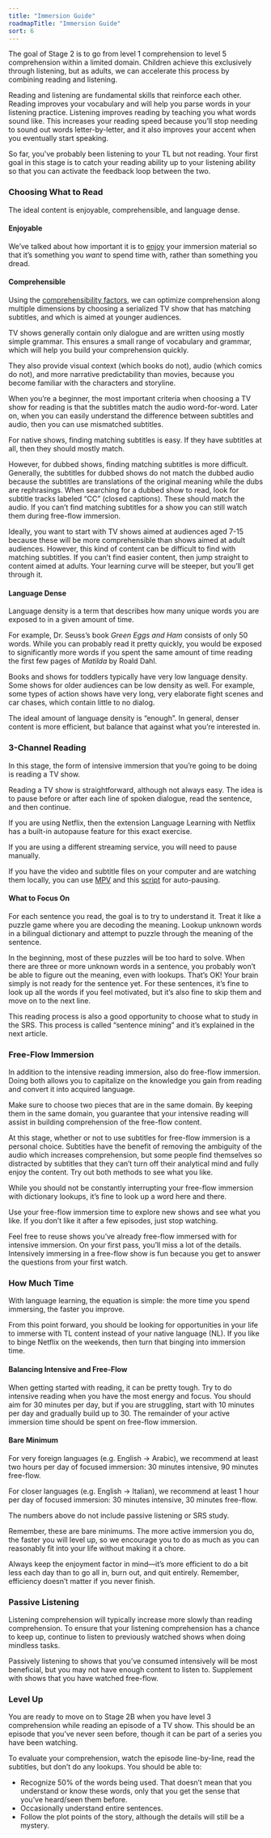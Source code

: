```yaml
---
title: "Immersion Guide"
roadmapTitle: "Immersion Guide"
sort: 6
---
```


The goal of Stage 2 is to go from level 1 comprehension to level 5 comprehension within a limited domain. Children achieve this exclusively through listening, but as adults, we can accelerate this process by combining reading and listening.

Reading and listening are fundamental skills that reinforce each other. Reading improves your vocabulary and will help you parse words in your listening practice. Listening improves reading by teaching you what words sound like. This increases your reading speed because you’ll stop needing to sound out words letter-by-letter, and it also improves your accent when you eventually start speaking.

So far, you've probably been listening to your TL but not reading. Your first goal in this stage is to catch your reading ability up to your listening ability so that you can activate the feedback loop between the two.

### Choosing What to Read

The ideal content is enjoyable, comprehensible, and language dense.

#### Enjoyable

We’ve talked about how important it is to [enjoy][stage-0-enjoyment] your immersion material so that it’s something you _want_ to spend time with, rather than something you dread.

#### Comprehensible

Using the [comprehensibility factors][stage-2a-comprehensibility-factors], we can optimize comprehension along multiple dimensions by choosing a serialized TV show that has matching subtitles, and which is aimed at younger audiences.

TV shows generally contain only dialogue and are written using mostly simple grammar. This ensures a small range of vocabulary and grammar, which will help you build your comprehension quickly.

They also provide visual context (which books do not), audio (which comics do not), and more narrative predictability than movies, because you become familiar with the characters and storyline.

When you’re a beginner, the most important criteria when choosing a TV show for reading is that the subtitles match the audio word-for-word. Later on, when you can easily understand the difference between subtitles and audio, then you can use mismatched subtitles.

For native shows, finding matching subtitles is easy. If they have subtitles at all, then they should mostly match.

However, for dubbed shows, finding matching subtitles is more difficult. Generally, the subtitles for dubbed shows do not match the dubbed audio because the subtitles are translations of the original meaning while the dubs are rephrasings. When searching for a dubbed show to read, look for subtitle tracks labeled “CC” (closed captions). These should match the audio. If you can’t find matching subtitles for a show you can still watch them during free-flow immersion.

Ideally, you want to start with TV shows aimed at audiences aged 7-15 because these will be more comprehensible than shows aimed at adult audiences. However, this kind of content can be difficult to find with matching subtitles. If you can’t find easier content, then jump straight to content aimed at adults. Your learning curve will be steeper, but you’ll get through it.

#### Language Dense

Language density is a term that describes how many unique words you are exposed to in a given amount of time.

For example, Dr. Seuss’s book _Green Eggs and Ham_ consists of only 50 words. While you can probably read it pretty quickly, you would be exposed to significantly more words if you spent the same amount of time reading the first few pages of _Matilda_ by Roald Dahl.

Books and shows for toddlers typically have very low language density. Some shows for older audiences can be low density as well. For example, some types of action shows have very long, very elaborate fight scenes and car chases, which contain little to no dialog.

The ideal amount of language density is “enough”. In general, denser content is more efficient, but balance that against what you’re interested in.

### 3-Channel Reading

In this stage, the form of intensive immersion that you’re going to be doing is reading a TV show.

Reading a TV show is straightforward, although not always easy. The idea is to pause before or after each line of spoken dialogue, read the sentence, and then continue.

If you are using Netflix, then the extension Language Learning with Netflix has a built-in autopause feature for this exact exercise.

If you are using a different streaming service, you will need to pause manually.

If you have the video and subtitle files on your computer and are watching them locally, you can use [MPV](https://mvj.link/mpv) and this [script](https://github.com/Ben-Kerman/mpv-sub-scripts) for auto-pausing.

#### What to Focus On

For each sentence you read, the goal is to try to understand it. Treat it like a puzzle game where you are decoding the meaning. Lookup unknown words in a bilingual dictionary and attempt to puzzle through the meaning of the sentence.

In the beginning, most of these puzzles will be too hard to solve. When there are three or more unknown words in a sentence, you probably won’t be able to figure out the meaning, even with lookups. That’s OK! Your brain simply is not ready for the sentence yet. For these sentences, it’s fine to look up all the words if you feel motivated, but it’s also fine to skip them and move on to the next line.

This reading process is also a good opportunity to choose what to study in the SRS. This process is called “sentence mining” and it’s explained in the next article.

### Free-Flow Immersion

In addition to the intensive reading immersion, also do free-flow immersion. Doing both allows you to capitalize on the knowledge you gain from reading and convert it into acquired language.

Make sure to choose two pieces that are in the same domain. By keeping them in the same domain, you guarantee that your intensive reading will assist in building comprehension of the free-flow content.

At this stage, whether or not to use subtitles for free-flow immersion is a personal choice. Subtitles have the benefit of removing the ambiguity of the audio which increases comprehension, but some people find themselves so distracted by subtitles that they can’t turn off their analytical mind and fully enjoy the content. Try out both methods to see what you like.

While you should not be constantly interrupting your free-flow immersion with dictionary lookups, it’s fine to look up a word here and there.

Use your free-flow immersion time to explore new shows and see what you like. If you don’t like it after a few episodes, just stop watching.

Feel free to reuse shows you’ve already free-flow immersed with for intensive immersion. On your first pass, you’ll miss a lot of the details. Intensively immersing in a free-flow show is fun because you get to answer the questions from your first watch.

### How Much Time

With language learning, the equation is simple: the more time you spend immersing, the faster you improve.

From this point forward, you should be looking for opportunities in your life to immerse with TL content instead of your native language (NL). If you like to binge Netflix on the weekends, then turn that binging into immersion time.

#### Balancing Intensive and Free-Flow

When getting started with reading, it can be pretty tough. Try to do intensive reading when you have the most energy and focus. You should aim for 30 minutes per day, but if you are struggling, start with 10 minutes per day and gradually build up to 30. The remainder of your active immersion time should be spent on free-flow immersion.

#### Bare Minimum

For very foreign languages (e.g. English → Arabic), we recommend at least two hours per day of focused immersion: 30 minutes intensive, 90 minutes free-flow.

For closer languages (e.g. English → Italian), we recommend at least 1 hour per day of focused immersion: 30 minutes intensive, 30 minutes free-flow.

The numbers above do not include passive listening or SRS study.

Remember, these are bare minimums. The more active immersion you do, the faster you will level up, so we encourage you to do as much as you can reasonably fit into your life without making it a chore.

Always keep the enjoyment factor in mind—it’s more efficient to do a bit less each day than to go all in, burn out, and quit entirely. Remember, efficiency doesn’t matter if you never finish.

### Passive Listening

Listening comprehension will typically increase more slowly than reading comprehension. To ensure that your listening comprehension has a chance to keep up, continue to listen to previously watched shows when doing mindless tasks.

Passively listening to shows that you’ve consumed intensively will be most beneficial, but you may not have enough content to listen to. Supplement with shows that you have watched free-flow.

### Level Up

You are ready to move on to Stage 2B when you have level 3 comprehension while reading an episode of a TV show. This should be an episode that you’ve never seen before, though it can be part of a series you have been watching.

To evaluate your comprehension, watch the episode line-by-line, read the subtitles, but don’t do any lookups. You should be able to:

*   Recognize 50% of the words being used. That doesn’t mean that you understand or know these words, only that you get the sense that you’ve heard/seen them before.
*   Occasionally understand entire sentences.
*   Follow the plot points of the story, although the details will still be a mystery.

[stage-0-enjoyment]: /roadmap/stage-0/b/enjoyment
[stage-2a-comprehensibility-factors]: /roadmap/stage-2/a/comprehensibility-factors
